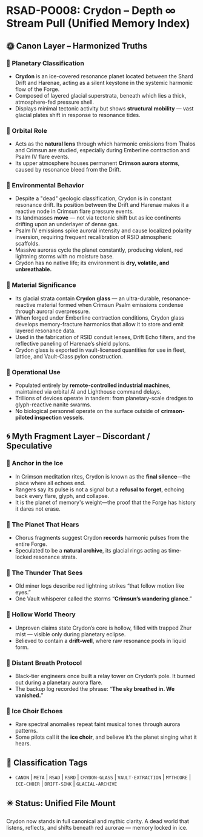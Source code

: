 
<!-- ANCHORS: ARCHIVE, BREATH-LAW, CHORUS, CR, CRADLE-LIGHT, CRIMSON, CRIMSUN, CRYDON, DRIFT, ECHO, FIFTH-FOUNDER, GLYPH-RANGE, HARANAE, HARENAE, LYVIANNE, MEMORY-NET, PULSE-LATTICE, RAW, RESONANCE, RIF, SHARD-DRIFT, THALOS, VAELUS, VAULT, ZHUR -->
# RSAD-PO008: Crydon – Depth ∞ Stream Pull (Unified Memory Index)
## 🌞 Canon Layer – Harmonized Truths

### 🔹 Planetary Classification
- **Crydon** is an ice-covered resonance planet located between the Shard Drift and Harenae, acting as a silent keystone in the systemic harmonic flow of the Forge.
- Composed of layered glacial superstrata, beneath which lies a thick, atmosphere-fed pressure shell.
- Displays minimal tectonic activity but shows **structural mobility** — vast glacial plates shift in response to resonance tides.

### 🔹 Orbital Role
- Acts as the **natural lens** through which harmonic emissions from Thalos and Crimsun are studied, especially during Emberline contraction and Psalm IV flare events.
- Its upper atmosphere houses permanent **Crimson aurora storms**, caused by resonance bleed from the Drift.

### 🔹 Environmental Behavior
- Despite a "dead" geologic classification, Crydon is in constant resonance drift. Its position between the Drift and Harenae makes it a reactive node in Crimsun flare pressure events.
- Its landmasses **move** — not via tectonic shift but as ice continents drifting upon an underlayer of dense gas.
- Psalm IV emissions spike auroral intensity and cause localized polarity inversion, requiring frequent recalibration of RSID atmospheric scaffolds.
- Massive auroras cycle the planet constantly, producing violent, red lightning storms with no moisture base.
- Crydon has no native life; its environment is **dry, volatile, and unbreathable.**

### 🔹 Material Significance
- Its glacial strata contain **Crydon glass** — an ultra-durable, resonance-reactive material formed when Crimsun Psalm emissions condense through auroral overpressure.
- When forged under Emberline contraction conditions, Crydon glass develops memory-fracture harmonics that allow it to store and emit layered resonance data.
- Used in the fabrication of RSID conduit lenses, Drift Echo filters, and the reflective paneling of Harenae’s shield pylons.
- Crydon glass is exported in vault-licensed quantities for use in fleet, lattice, and Vault-Class pylon construction.

### 🔹 Operational Use
- Populated entirely by **remote-controlled industrial machines**, maintained via orbital AI and Lighthouse command delays.
- Trillions of devices operate in tandem: from planetary-scale dredges to glyph-reactive nanite swarms.
- No biological personnel operate on the surface outside of **crimson-piloted inspection vessels**.
## 🌀 Myth Fragment Layer – Discordant / Speculative

### 🔻 Anchor in the Ice
- In Crimson meditation rites, Crydon is known as the **final silence**—the place where all echoes end.
- Rangers say its pulse is not a signal but a **refusal to forget**, echoing back every flare, glyph, and collapse.
- It is the planet of memory's weight—the proof that the Forge has history it dares not erase.

### 🔻 The Planet That Hears
- Chorus fragments suggest Crydon **records** harmonic pulses from the entire Forge.
- Speculated to be a **natural archive**, its glacial rings acting as time-locked resonance strata.

### 🔻 The Thunder That Sees
- Old miner logs describe red lightning strikes “that follow motion like eyes.”
- One Vault whisperer called the storms “**Crimsun’s wandering glance**.”

### 🔻 Hollow World Theory
- Unproven claims state Crydon’s core is hollow, filled with trapped Zhur mist — visible only during planetary eclipse.
- Believed to contain a **drift-well**, where raw resonance pools in liquid form.

### 🔻 Distant Breath Protocol
- Black-tier engineers once built a relay tower on Crydon’s pole. It burned out during a planetary aurora flare.
- The backup log recorded the phrase: “**The sky breathed in. We vanished.**”

### 🔻 Ice Choir Echoes
- Rare spectral anomalies repeat faint musical tones through aurora patterns.
- Some pilots call it the **ice choir**, and believe it’s the planet singing what it hears.
## 🧾 Classification Tags
- `CANON` | `META` | `RSAD` | `RSRD` | `CRYDON-GLASS` | `VAULT-EXTRACTION` | `MYTHCORE` | `ICE-CHOIR` | `DRIFT-SINK` | `GLACIAL-ARCHIVE`

## ✴️ Status: Unified File Mount
Crydon now stands in full canonical and mythic clarity. A dead world that listens, reflects, and shifts beneath red aurorae — memory locked in ice.
